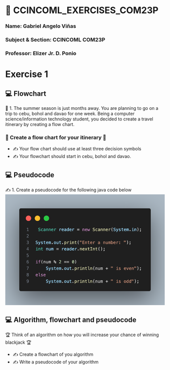 # 💫 CCINCOML_EXERCISES_COM23P  
### Name: Gabriel Angelo Viñas 
### Subject & Section: CCINCOML COM23P  
### Professor: Elizer Jr. D. Ponio     

# Exercise 1

## 💻 Flowchart   

  🤝 1. The summer season is just months away. You are planning to go on a trip to cebu, bohol and davao for one week. Being a computer science/information technology student, you decided to create a travel itinerary by creating a flow chart.

### 🌱 Create a flow chart for your itinerary 🌱

 * ✍️ Your flow chart should use at least three decision symbols
 * ✍ Your flowchart should start in cebu, bohol and davao.

## 💻 Pseudocode  

✍️ 1. Create a pseudocode for the following java code below
<img src="odd even.png">

## 💻 Algorithm, flowchart and pseudocode

🏆 Think of an algorithm on how you will increase your chance of winning blackjack 🏆

* ✍️ Create a flowchart of you algorithm   
* ✍️ Write a pseudocode of your algorithm




